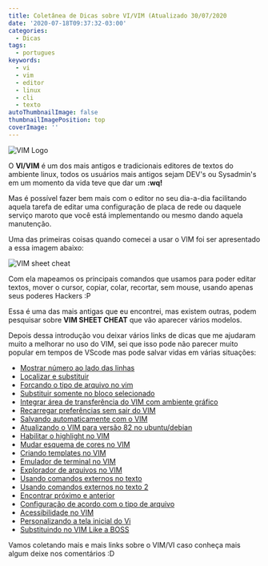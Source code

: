 ```yaml
---
title: Coletânea de Dicas sobre VI/VIM (Atualizado 30/07/2020
date: '2020-07-18T09:37:32-03:00'
categories:
  - Dicas
tags:
  - portugues
keywords:
  - vi
  - vim
  - editor
  - linux
  - cli
  - texto
autoThumbnailImage: false
thumbnailImagePosition: top
coverImage: ''
---
```

![VIM Logo](/images/uploads/vimlogo.svg.png)

O **VI/VIM** é um dos mais antigos e tradicionais editores de textos do ambiente linux, todos os usuários mais antigos sejam DEV's ou Sysadmin's em um momento da vida teve que dar um **:wq!**

Mas é possível fazer bem mais com o editor no seu dia-a-dia facilitando aquela tarefa de editar uma configuração de placa de rede ou daquele serviço maroto que você está implementando ou mesmo dando aquela manutenção.

Uma das primeiras coisas quando comecei a usar o VIM foi ser apresentado a essa imagem abaixo:

![VIM sheet cheat](/images/uploads/vi-vim-cheat-sheet.gif)

Com ela mapeamos os principais comandos que usamos para poder editar textos, mover o cursor, copiar, colar, recortar, sem mouse, usando apenas seus poderes Hackers :P

Essa é uma das mais antigas que eu encontrei, mas existem outras, podem pesquisar sobre **VIM SHEET CHEAT** que vão aparecer vários modelos.

Depois dessa introdução vou deixar vários links de dicas que me ajudaram muito a melhorar no uso do VIM, sei que isso pode não parecer muito popular em tempos de VScode mas pode salvar vidas em várias situações:

* [Mostrar número ao lado das linhas ](https://www.cyberciti.biz/faq/vim-show-line-numbers-by-default-on-linux/)
* [Localizar e substituir](https://www.cyberciti.biz/faq/vim-text-editor-find-and-replace-all-text/)
* [Forçando o tipo de arquivo no vim](https://www.vivaolinux.com.br/dica/Como-forcar-o-tipo-de-arquivo-no-Vim)
* [Substituir somente no bloco selecionado](https://www.vivaolinux.com.br/dica/Vim-substituindo-somente-no-bloco-selecionado)
* [Integrar área de transferência do VIM com ambiente gráfico](https://www.vivaolinux.com.br/dica/Integrar-area-de-Transferencia-do-Vim-com-Ambiente-Grafico)
* [Recarregar preferências sem sair do VIM](https://www.vivaolinux.com.br/dica/Recarregar-o-vimrc-sem-sair-do-Vim)
* [Salvando automaticamente com o VIM](https://www.vivaolinux.com.br/dica/Salvar-automaticamente-no-Vim)
* [Atualizando o VIM para versão 82 no ubuntu/debian](https://www.vivaolinux.com.br/dica/Atualizando-Instalando-o-VIM-82-UbuntuDebianMint-e-Derivados)
* [Habilitar o highlight no VIM](https://www.vivaolinux.com.br/dica/Habilitar-highlight-na-busca-do-Vim)
* [Mudar esquema de cores no VIM](https://www.vivaolinux.com.br/dica/Mudando-o-tema-do-Vim-esquema-de-cores)
* [Criando templates no VIM](https://www.vivaolinux.com.br/dica/Criando-Templates-no-VIM)
* [Emulador de terminal no VIM](https://www.vivaolinux.com.br/dica/Emulador-de-terminal-no-Vim)
* [Explorador de arquivos no VIM](https://www.vivaolinux.com.br/dica/netrw-o-explorador-de-arquivos-nativo-do-Vim)
* [Usando comandos externos no texto](https://pt.wikibooks.org/wiki/Vim/Usando_comandos_externos)
* [Usando comandos externos no texto 2](https://www.dicas-l.com.br/arquivo/usando_comandos_externos_no_vim__2_.php)
* [Encontrar próximo e anterior](https://www.vivaolinux.com.br/dica/Navegacao-facil-no-Vim-encontrar-proximo-e-anterior)
* [Configuração de acordo com o tipo de arquivo](https://www.vivaolinux.com.br/dica/Vim-configuracao-de-acordo-com-o-tipo-de-arquivo)
* [Acessibilidade no VIM](https://www.vivaolinux.com.br/dica/Acessibilidade-no-VIM)
* [Personalizando a tela inicial do Vi](https://www.vivaolinux.com.br/dica/Turbinando-a-tela-inicial-do-Vim)[ ](https://www.vivaolinux.com.br/dica/Turbinando-a-tela-inicial-do-Vim)
* [Substituindo no VIM Like a BOSS](https://www.vivaolinux.com.br/dica/Vim-implemente-um-substituir-tudo-no-modo-BOSS)


Vamos coletando mais e mais links sobre o VIM/VI caso conheça mais algum deixe nos comentários :D

